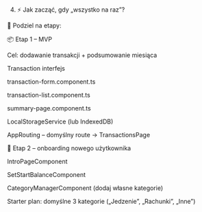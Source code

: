 4. ⚡️ Jak zacząć, gdy „wszystko na raz”?

🔻 Podziel na etapy:

📦 Etap 1 – MVP

Cel: dodawanie transakcji + podsumowanie miesiąca

 Transaction interfejs

 transaction-form.component.ts

 transaction-list.component.ts

 summary-page.component.ts

 LocalStorageService (lub IndexedDB)

 AppRouting – domyślny route → TransactionsPage

🌱 Etap 2 – onboarding nowego użytkownika

 IntroPageComponent

 SetStartBalanceComponent

 CategoryManagerComponent (dodaj własne kategorie)

 Starter plan: domyślne 3 kategorie („Jedzenie”, „Rachunki”, „Inne”)
